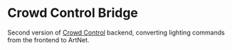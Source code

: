 # Crowd Control Bridge
Second version of [Crowd Control](https://github.com/UStAEnts/crowd-control) backend, converting lighting commands from the frontend to ArtNet.
